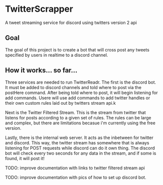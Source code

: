 # TwitterScrapper
A tweet streaming service for discord using twitters version 2 api

## Goal
The goal of this project is to create a bot that will cross post any tweets specified by users in realtime to a discord channel. 

## How it works... so far...
Three services are needed to run TwitterReadr.
The first is the discord bot. It must be added to discord channels and told where to post via the postHere command. After being told where to post, it will begin listening for add commands. Usere will use add commands to add twitter handles or their own custom rules laid out by twitters stream api.k

Next is the Twitter Filtered Stream. This is the stream from twitter that listens for posts according to a given set of rules. The rules can be large and complex, but there are limitations becasue i'm currently using the free version.

Lastly, there is the internal web server. It acts as the inbetween for twitter and discord. This way, the twitter stream has somewhere that is always listening for POST requests while discord can do it own thing. The discord bot will check every two seconds for any data in the stream, and if some is found, it will post it!


TODO: improve documentation with links to twitter filtered stream api

TODO: improve documentation with pics of how to set up discord bot.


